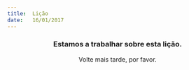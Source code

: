 ```yaml
---
title:  Lição
date:   16/01/2017
---
```


### <center>Estamos a trabalhar sobre esta lição.</center>
<center>Volte mais tarde, por favor.</center>